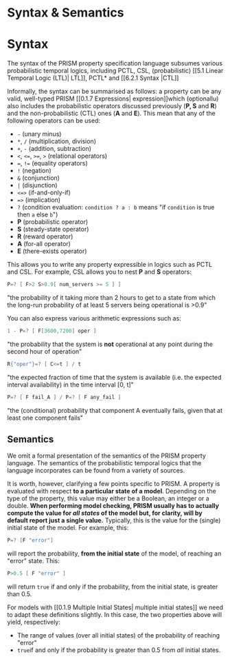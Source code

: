 # Syntax & Semantics

# Syntax

The syntax of the PRISM property specification language subsumes various probabilistic temporal logics, including PCTL, CSL, (probabilistic) [[5.1 Linear Temporal Logic (LTL)| LTL]], PCTL* and [[6.2.1 Syntax |CTL]] 


Informally, the syntax can be summarised as follows: a property can be any valid, well-typed PRISM [[0.1.7 Expressions| expression]]which (optionallu) also includes the probabilistic operators discussed previously (**P, S** and **R**) and the non-probabilistic (CTL) ones (**A** and **E**). This mean that any of the following operators can be used:

- `-` (unary minus)
- `*`, `/` (multiplication, division)
- `+`, `-` (addition, subtraction)
- `<`, `<=`, `>=`, `>` (relational operators)
- `=`, `!=` (equality operators)
- `!` (negation)
- `&` (conjunction)
- `|` (disjunction)
- `<=>` (if-and-only-if)
- `=>` (implication)
- `?` (condition evaluation: `condition ? a : b` means "if `condition` is true then `a` else `b`")
- **P** (probabilistic operator)
- **S** (steady-state operator)
- **R** (reward operator)
- **A** (for-all operator)
- **E** (there-exists operator)



This allows you to write any property expressible in logics such as PCTL and CSL. For example, CSL allows you to nest **P** and **S** operators:

```c
P=? [ F>2 S>0.9[ num_servers >= 5 ] ]  
```

"the probability of it taking more than 2 hours to get to a state from which the long-run probability of at least 5 servers being operational is >0.9"

You can also express various arithmetic expressions such as:

```c
1 - P=? [ F[3600,7200] oper ]  
```

"the probability that the system is **not** operational at any point during the second hour of operation"

```c
R{"oper"}=? [ C<=t ] / t  
```

"the expected fraction of time that the system is available (i.e. the expected interval availability) in the time interval [0, t]"

```c
P=? [ F fail_A ] / P=? [ F any_fail ]  
```

"the (conditional) probability that component A eventually fails, given that at least one component fails"

## Semantics

We omit a formal presentation of the semantics of the PRISM property language. The semantics of the probabilistic temporal logics that the language incorporates can be found from a variety of sources. 

It is worth, however, clarifying a few points specific to PRISM. A property is evaluated with respect **to a particular state of a model**. Depending on the type of the property, this value may either be a Boolean, an integer or a double. **When performing model checking, PRISM usually has to actually compute the value for *all states* of the model but, for clarity, will by default report just a single value.** Typically, this is the value for the (single) initial state of the model. For example, this:

```c
P=? [F "error"]
```

will report the probability, **from the initial state** of the model, of reaching an "error" state. This:

```c
P>0.5 [ F "error" ]
```

will return `true` if and only if the probability, from the initial state, is greater than 0.5.

For models with [[0.1.9 Multiple Initial States| multiple initial states]] we need to adapt these definitions slightly. In this case, the two properties above will yield, respectively:

- The range of values (over all initial states) of the probability of reaching "error"
- `true`if and only if the probability is greater than 0.5 from *all* initial states.
